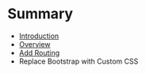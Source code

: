 # Summary

* [Introduction](README.md)
* [Overview](overview.md)
* [Add Routing](add_routing.md)
* Replace Bootstrap with Custom CSS

